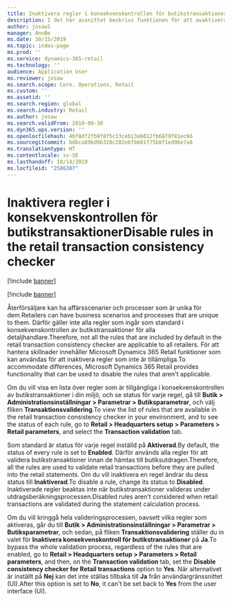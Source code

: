 ```yaml
---
title: Inaktivera regler i konsekvenskontrollen för butikstransaktioner
description: I det här avsnittet beskrivs funktionen för att avaktivera regler för konsekvenskontroll av butikstransaktioner som infördes i Microsoft Dynamics 365 Retail.
author: josaw1
manager: AnnBe
ms.date: 10/15/2019
ms.topic: index-page
ms.prod: ''
ms.service: dynamics-365-retail
ms.technology: ''
audience: Application User
ms.reviewer: josaw
ms.search.scope: Core, Operations, Retail
ms.custom: ''
ms.assetid: ''
ms.search.region: global
ms.search.industry: Retail
ms.author: josaw
ms.search.validFrom: 2019-09-30
ms.dyn365.ops.version: ''
ms.openlocfilehash: 4bf8df2fb9f8f5c33ceb13eb012fb6879f81ec66
ms.sourcegitcommit: bdbca89bd9b328c282ebfb681f75b8f1ed96e7a8
ms.translationtype: HT
ms.contentlocale: sv-SE
ms.lasthandoff: 10/14/2019
ms.locfileid: "2586307"
---
```

# <a name="disable-rules-in-the-retail-transaction-consistency-checker"></a><span data-ttu-id="2912e-103">Inaktivera regler i konsekvenskontrollen för butikstransaktioner</span><span class="sxs-lookup"><span data-stu-id="2912e-103">Disable rules in the retail transaction consistency checker</span></span> 

[!include [banner](../includes/banner.md)]

[!include [banner](../includes/preview-banner.md)]

<span data-ttu-id="2912e-104">Återförsäljare kan ha affärsscenarier och processer som är unika för dem.</span><span class="sxs-lookup"><span data-stu-id="2912e-104">Retailers can have business scenarios and processes that are unique to them.</span></span> <span data-ttu-id="2912e-105">Därför gäller inte alla regler som ingår som standard i konsekvenskontrollen av butikstransaktioner för alla detaljhandlare.</span><span class="sxs-lookup"><span data-stu-id="2912e-105">Therefore, not all the rules that are included by default in the retail transaction consistency checker are applicable to all retailers.</span></span> <span data-ttu-id="2912e-106">För att hantera skillnader innehåller Microsoft Dynamics 365 Retail funktioner som kan användas för att inaktivera regler som inte är tillämpliga.</span><span class="sxs-lookup"><span data-stu-id="2912e-106">To accommodate differences, Microsoft Dynamics 365 Retail provides functionality that can be used to disable the rules that aren't applicable.</span></span>

<span data-ttu-id="2912e-107">Om du vill visa en lista över regler som är tillgängliga i konsekvenskontrollen av butikstransaktioner i din miljö, och se status för varje regel, gå till **Butik \> Administrationsinställningar \> Parametrar \> Butiksparametrar**, och välj fliken **Transaktionsvalidering**.</span><span class="sxs-lookup"><span data-stu-id="2912e-107">To view the list of rules that are available in the retail transaction consistency checker in your environment, and to see the status of each rule, go to **Retail \> Headquarters setup \> Parameters \> Retail parameters**, and select the **Transaction validation** tab.</span></span>

<span data-ttu-id="2912e-108">Som standard är status för varje regel inställd på **Aktiverad**.</span><span class="sxs-lookup"><span data-stu-id="2912e-108">By default, the status of every rule is set to **Enabled**.</span></span> <span data-ttu-id="2912e-109">Därför används alla regler för att validera butikstransaktioner innan de hämtas till butiksutdragen.</span><span class="sxs-lookup"><span data-stu-id="2912e-109">Therefore, all the rules are used to validate retail transactions before they are pulled into the retail statements.</span></span> <span data-ttu-id="2912e-110">Om du vill inaktivera en regel ändrar du dess status till **Inaktiverad**.</span><span class="sxs-lookup"><span data-stu-id="2912e-110">To disable a rule, change its status to **Disabled**.</span></span> <span data-ttu-id="2912e-111">Inaktiverade regler beaktas inte när butikstransaktioner valideras under utdragsberäkningsprocessen.</span><span class="sxs-lookup"><span data-stu-id="2912e-111">Disabled rules aren't considered when retail transactions are validated during the statement calculation process.</span></span>

<span data-ttu-id="2912e-112">Om du vill kringgå hela valideringsprocessen, oavsett vilka regler som aktiveras, går du till **Butik \> Administrationsinställningar \> Parametrar \> Butiksparametrar**, och sedan, på fliken **Transaktionsvalidering** ställer du in valet för **Inaktivera konsekvenskontroll för butikstransaktioner** på **Ja**.</span><span class="sxs-lookup"><span data-stu-id="2912e-112">To bypass the whole validation process, regardless of the rules that are enabled, go to **Retail \> Headquarters setup \> Parameters \> Retail parameters**, and then, on the **Transaction validation** tab, set the **Disable consistency checker for Retail transactions** option to **Yes**.</span></span> <span data-ttu-id="2912e-113">När alternativet är inställt på **Nej** kan det inte ställas tillbaka till **Ja** från användargränssnittet (UI).</span><span class="sxs-lookup"><span data-stu-id="2912e-113">After this option is set to **No**, it can't be set back to **Yes** from the user interface (UI).</span></span>
